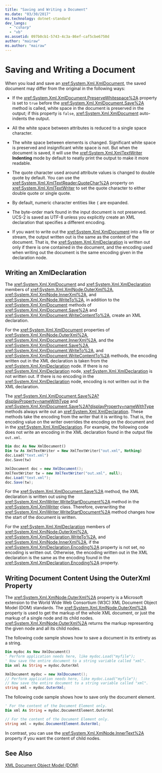 ```yaml
---
title: "Saving and Writing a Document"
ms.date: "03/30/2017"
ms.technology: dotnet-standard
dev_langs: 
  - "csharp"
  - "vb"
ms.assetid: 097b0cb1-5743-4c3a-86ef-caf5cbe6750d
author: "mairaw"
ms.author: "mairaw"
---
```

# Saving and Writing a Document
When you load and save an <xref:System.Xml.XmlDocument>, the saved document may differ from the original in the following ways:  
  
- If the <xref:System.Xml.XmlDocument.PreserveWhitespace%2A> property is set to `true` before the <xref:System.Xml.XmlDocument.Save%2A> method is called, white space in the document is preserved in the output; if this property is `false`, <xref:System.Xml.XmlDocument> auto-indents the output.  
  
- All the white space between attributes is reduced to a single space character.  
  
- The white space between elements is changed. Significant white space is preserved and insignificant white space is not. But when the document is saved, it will use the <xref:System.Xml.XmlTextWriter> **Indenting** mode by default to neatly print the output to make it more readable.  
  
- The quote character used around attribute values is changed to double quote by default. You can use the <xref:System.Xml.XmlTextReader.QuoteChar%2A> property on <xref:System.Xml.XmlTextWriter> to set the quote character to either double quote or single quote.  
  
- By default, numeric character entities like `{` are expanded.  
  
- The byte-order mark found in the input document is not preserved. UCS-2 is saved as UTF-8 unless you explicitly create an XML declaration that specifies a different encoding.  
  
- If you want to write out the <xref:System.Xml.XmlDocument> into a file or stream, the output written out is the same as the content of the document. That is, the <xref:System.Xml.XmlDeclaration> is written out only if there is one contained in the document, and the encoding used when writing out the document is the same encoding given in the declaration node.  
  
## Writing an XmlDeclaration  
 The <xref:System.Xml.XmlDocument> and <xref:System.Xml.XmlDeclaration> members of <xref:System.Xml.XmlNode.OuterXml%2A>, <xref:System.Xml.XmlNode.InnerXml%2A>, and <xref:System.Xml.XmlNode.WriteTo%2A>, in addition to the <xref:System.Xml.XmlDocument> methods of <xref:System.Xml.XmlDocument.Save%2A> and <xref:System.Xml.XmlDocument.WriteContentTo%2A>, create an XML declaration.  
  
 For the <xref:System.Xml.XmlDocument> properties of <xref:System.Xml.XmlNode.OuterXml%2A>, <xref:System.Xml.XmlDocument.InnerXml%2A>, and the <xref:System.Xml.XmlDocument.Save%2A>, <xref:System.Xml.XmlDocument.WriteTo%2A>, and <xref:System.Xml.XmlDocument.WriteContentTo%2A> methods, the encoding written out in the XML declaration is taken from the <xref:System.Xml.XmlDeclaration> node. If there is no <xref:System.Xml.XmlDeclaration> node, <xref:System.Xml.XmlDeclaration> is not written out. If there is no encoding in the <xref:System.Xml.XmlDeclaration> node, encoding is not written out in the XML declaration.  
  
 The <xref:System.Xml.XmlDocument.Save%2A?displayProperty=nameWithType> and <xref:System.Xml.XmlDocument.Save%2A?displayProperty=nameWithType> methods always write out an <xref:System.Xml.XmlDeclaration>. These methods take the encoding from the writer that it is writing to. That is, the encoding value on the writer overrides the encoding on the document and in the <xref:System.Xml.XmlDeclaration>. For example, the following code does not write an encoding in the XML declaration found in the output file `out.xml`.  
  
```vb  
Dim doc As New XmlDocument()  
Dim tw As XmlTextWriter = New XmlTextWriter("out.xml", Nothing)  
doc.Load("text.xml")  
doc.Save(tw)  
```  
  
```csharp  
XmlDocument doc = new XmlDocument();  
XmlTextWriter tw = new XmlTextWriter("out.xml", null);  
doc.Load("text.xml");  
doc.Save(tw);  
```  
  
 For the <xref:System.Xml.XmlDocument.Save%2A> method, the XML declaration is written out using the <xref:System.Xml.XmlWriter.WriteStartDocument%2A> method in the <xref:System.Xml.XmlWriter> class. Therefore, overwriting the <xref:System.Xml.XmlWriter.WriteStartDocument%2A> method changes how the start of the document is written.  
  
 For the <xref:System.Xml.XmlDeclaration> members of <xref:System.Xml.XmlNode.OuterXml%2A>, <xref:System.Xml.XmlDeclaration.WriteTo%2A>, and <xref:System.Xml.XmlNode.InnerXml%2A>, if the <xref:System.Xml.XmlDeclaration.Encoding%2A> property is not set, no encoding is written out. Otherwise, the encoding written out in the XML declaration is the same as the encoding found in the <xref:System.Xml.XmlDeclaration.Encoding%2A> property.  
  
## Writing Document Content Using the OuterXml Property  
 The <xref:System.Xml.XmlNode.OuterXml%2A> property is a Microsoft extension to the World Wide Web Consortium (W3C) XML Document Object Model (DOM) standards. The <xref:System.Xml.XmlNode.OuterXml%2A> property is used to get the markup of the whole XML document, or just the markup of a single node and its child nodes. <xref:System.Xml.XmlNode.OuterXml%2A> returns the markup representing the given node and all its child nodes.  
  
 The following code sample shows how to save a document in its entirety as a string.  
  
```vb  
Dim mydoc As New XmlDocument()  
' Perform application needs here, like mydoc.Load("myfile");  
' Now save the entire document to a string variable called "xml".  
Dim xml As String = mydoc.OuterXml  
```  
  
```csharp  
XmlDocument mydoc = new XmlDocument();  
// Perform application needs here, like mydoc.Load("myfile");  
// Now save the entire document to a string variable called "xml".  
string xml = mydoc.OuterXml;  
```  
  
 The following code sample shows how to save only the document element.  
  
```vb  
' For the content of the Document Element only.  
Dim xml As String = mydoc.DocumentElement.OuterXml  
```  
  
```csharp  
// For the content of the Document Element only.  
string xml = mydoc.DocumentElement.OuterXml;  
```  
  
 In contrast, you can use the <xref:System.Xml.XmlNode.InnerText%2A> property if you want the content of child nodes.  
  
## See Also  
 [XML Document Object Model (DOM)](../../../../docs/standard/data/xml/xml-document-object-model-dom.md)
